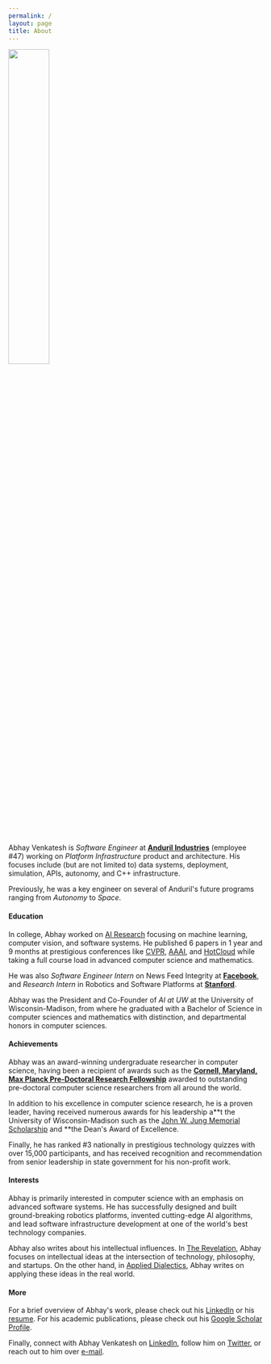```yaml
---
permalink: /
layout: page
title: About
---
```


<img src="{% link /assets/imgs/avatar.png %}" width="40%">

Abhay Venkatesh is _Software Engineer_ at **[Anduril Industries](https://anduril.com/)** (employee #47) working on _Platform Infrastructure_ product and architecture. His focuses include (but are not limited to) data systems, deployment, simulation, APIs, autonomy, and C++ infrastructure.

Previously, he was a key engineer on several of Anduril's future programs ranging from _Autonomy_ to _Space_.

#### Education

In college, Abhay worked on [AI Research](https://scholar.google.com/citations?user=Inp7zBgAAAAJ&hl=en) focusing on machine learning, computer vision, and software systems. He published 6 papers in 1 year and 9 months at prestigious conferences like [CVPR](http://cvpr2021.thecvf.com/), [AAAI](https://www.aaai.org/), and [HotCloud](https://www.usenix.org/conferences/byname/1) while taking a full course load in advanced computer science and mathematics.

He was also _Software Engineer Intern_ on News Feed Integrity at **[Facebook](https://engineering.fb.com/)**, and _Research Intern_ in Robotics and Software Platforms at **[Stanford](https://www.stanford.edu/)**. 

Abhay was the President and Co-Founder of _AI at UW_ at the University of Wisconsin-Madison, from where he graduated with a Bachelor of Science in computer sciences and mathematics with distinction, and departmental honors in computer sciences.

#### Achievements

Abhay was an award-winning undergraduate researcher in computer science, having been a recipient of awards such as the **[Cornell, Maryland, Max Planck Pre-Doctoral Research Fellowship](https://cmmrs.mpi-sws.org/)** awarded to outstanding pre-doctoral computer science researchers from all around the world. 

In addition to his excellence in computer science research, he is a proven leader, having received numerous awards for his leadership a**t the University of Wisconsin-Madison such as the [John W. Jung Memorial Scholarship](http://www.allcampusparty.org/jwj) and **the Dean's Award of Excellence. 

Finally, he has ranked #3 nationally in prestigious technology quizzes with over 15,000 participants, and has received recognition and recommendation from senior leadership in state government for his non-profit work.

#### Interests

Abhay is primarily interested in computer science with an emphasis on advanced software systems. He has successfully designed and built ground-breaking robotics platforms, invented cutting-edge AI algorithms, and lead software infrastructure development at one of the world's best technology companies. 

Abhay also writes about his intellectual influences. In [The Revelation](https://abhayvenkatesh.substack.com/), Abhay focuses on intellectual ideas at the intersection of technology, philosophy, and startups. On the other hand, in [Applied Dialectics](https://applieddialectics.substack.com/), Abhay writes on applying these ideas in the real world.

#### More

For a brief overview of Abhay's work, please check out his [LinkedIn](https://www.linkedin.com/in/abhayvenkatesh/) or his [resume](https://drive.google.com/file/d/1ehrK2DrlO35xQ7iKr0jPd4_4EgO5f46B/view?usp=sharing). For his
academic publications, please check out his [Google Scholar Profile](https://scholar.google.com/citations?user=Inp7zBgAAAAJ&hl=en). 

Finally, connect with Abhay Venkatesh on [LinkedIn](https://www.linkedin.com/in/abhayvenkatesh/), follow him on [Twitter](https://twitter.com/AbhayVenkatesh1),
or reach out to him over [e-mail](mailto:abhay.venkatesh@gmail.com).
